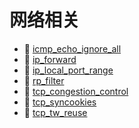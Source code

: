 # 网络相关

- 📄 [icmp_echo_ignore_all](网络相关/icmp_echo_ignore_all.md)
- 📄 [ip_forward](网络相关/ip_forward.md)
- 📄 [ip_local_port_range](网络相关/ip_local_port_range.md)
- 📄 [rp_filter](网络相关/rp_filter.md)
- 📄 [tcp_congestion_control](网络相关/tcp_congestion_control.md)
- 📄 [tcp_syncookies](网络相关/tcp_syncookies.md)
- 📄 [tcp_tw_reuse](网络相关/tcp_tw_reuse.md)

‍
